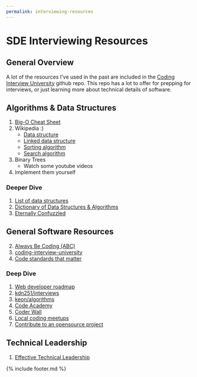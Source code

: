 ```yaml
---
permalink: interviewing-resources
---
```


# SDE Interviewing Resources

## General Overview

A lot of the resources I've used in the past are included in the [Coding
Interview University](https://github.com/jwasham/coding-interview-university)
github repo. This repo has a lot to offer for prepping for interviews, or just
learning more about technical details of software.

## Algorithms & Data Structures

1. [Big-O Cheat Sheet](http://bigocheatsheet.com/)
2. Wikipedia :)
    * [Data structure](https://en.wikipedia.org/wiki/Data_structure)
    * [Linked data structure](https://en.wikipedia.org/wiki/Linked_data_structure)
    * [Sorting algorithm](https://en.wikipedia.org/wiki/Sorting_algorithm)
    * [Search algorithm](https://en.wikipedia.org/wiki/Search_algorithm)
3. Binary Trees
    * Watch some youtube videos
4. Implement them yourself

### Deeper Dive

1. [List of data structures](https://en.wikipedia.org/wiki/List_of_data_structures)
1. [Dictionary of Data Structures & Algorithms](https://xlinux.nist.gov/dads/)
1. [Eternally Confuzzled](http://www.eternallyconfuzzled.com/jsw_home.aspx)

## General Software Resources

2. [Always Be Coding (ABC)](https://medium.com/always-be-coding/abc-always-be-coding-d5f8051afce2)
3. [coding-interview-university](https://github.com/jwasham/coding-interview-university#table-of-contents)
1. [Code standards that matter](https://medium.com/wunderlist-engineering/code-standards-that-matter-c4961473aad0)

### Deep Dive

1. [Web developer roadmap](https://github.com/kamranahmedse/developer-roadmap)
1. [kdn251/interviews](https://github.com/kdn251/interviews#table-of-contents)
1. [keon/algorithms](https://github.com/keon/algorithms#pythonic-data-structures-and-algorithms)
1. [Code Academy](https://www.codecademy.com/)
1. [Coder Wall](https://coderwall.com/)
1. [Local coding meetups](https://www.meetup.com/find/tech/)
1. [Contribute to an opensource project](https://github.com/MunGell/awesome-for-beginners#awesome-first-pr-opportunities-)

## Technical Leadership

1. [Effective Technical Leadership](https://medium.com/always-be-coding/effective-technical-leadership-b193a544e771)


{% include footer.md %}
